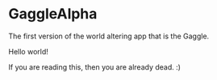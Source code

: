 # GaggleAlpha
The first version of the world altering app that is the Gaggle.

Hello world!

If you are reading this, then you are already dead.
:)
